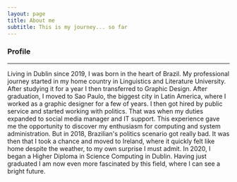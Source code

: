 ```yaml
---
layout: page
title: About me
subtitle: This is my journey... so far
---
```



### **Profile**

------

Living in Dublin since 2019, I was born in the heart of Brazil. My professional journey started in my home country in Linguistics and Literature University. After studying it for a year I then transferred to Graphic Design. After graduation, I moved to Sao Paulo, the biggest city in Latin America, where I worked as a graphic designer for a few of years. 
I then got hired by public service and started working with politics. That was when my duties expanded to social media manager and IT support. This experience gave me the opportunity to discover my enthusiasm for computing and system administration. But in 2018, Brazilian's politics scenario got really bad. It was then that I took a chance and moved to Ireland, where it quickly felt like home despite the weather, to my own surprise I must admit. In 2020, I began a Higher Diploma in Science Computing in Dublin. Having just graduated I am now even more fascinated by this field, where I can see a bright future.